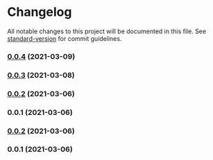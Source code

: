 # Changelog

All notable changes to this project will be documented in this file. See [standard-version](https://github.com/conventional-changelog/standard-version) for commit guidelines.

### [0.0.4](https://github.com/aidergroup/ui/compare/v0.0.3...v0.0.4) (2021-03-09)

### [0.0.3](https://github.com/aidergroup/ui/compare/v0.0.2...v0.0.3) (2021-03-08)

### [0.0.2](https://github.com/aidergroup/ui/compare/v0.0.1...v0.0.2) (2021-03-06)

### 0.0.1 (2021-03-06)

### [0.0.2](https://github.com/aidergroup/ui/compare/v0.0.1...v0.0.2) (2021-03-06)

### 0.0.1 (2021-03-06)
